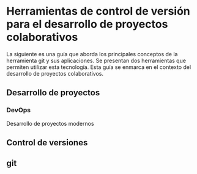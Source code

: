 # Herramientas de control de versión para el desarrollo de proyectos colaborativos

La siguiente es una guía que aborda los principales conceptos de la herramienta git y sus aplicaciones. Se presentan dos herramientas que permiten utilizar esta tecnología. Esta guía se enmarca en el contexto del desarrollo de proyectos colaborativos. 

## Desarrollo de proyectos

### DevOps
Desarrollo de proyectos modernos

## Control de versiones

## git

###
